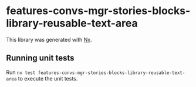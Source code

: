 # features-convs-mgr-stories-blocks-library-reusable-text-area

This library was generated with [Nx](https://nx.dev).

## Running unit tests

Run `nx test features-convs-mgr-stories-blocks-library-reusable-text-area` to execute the unit tests.
